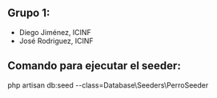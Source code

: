 ## Grupo 1:

* Diego Jiménez, ICINF
* José Rodriguez, ICINF

## Comando para ejecutar el seeder:
php artisan db:seed --class=Database\\Seeders\\PerroSeeder
